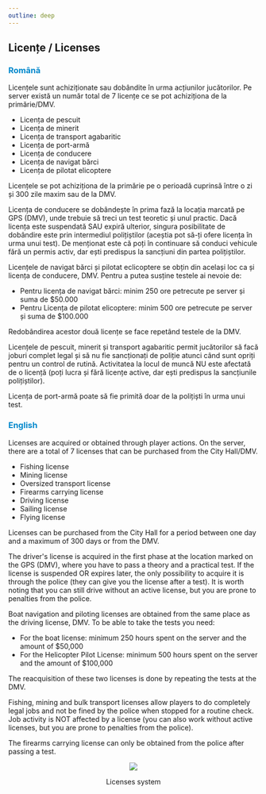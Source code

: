 ```yaml
---
outline: deep
---
```


## Licențe / Licenses

### <span style="color: #0088CC">Română</span>

Licențele sunt achiziționate sau dobândite în urma acțiunilor jucătorilor. Pe server există un număr total de 7 licențe ce se pot achiziționa de la primărie/DMV. 

- Licența de pescuit
- Licența de minerit
- Licența de transport agabaritic
- Licența de port-armă
- Licența de conducere
- Licența de navigat bărci
- Licența de pilotat elicoptere

Licențele se pot achiziționa de la primărie pe o perioadă cuprinsă între o zi și 300 zile maxim sau de la DMV.

Licența de conducere se dobândește în prima fază la locația marcată pe GPS (DMV), unde trebuie să treci un test teoretic și unul practic. Dacă licența este suspendată SAU expiră ulterior, singura posibilitate de dobândire este prin intermediul polițiștilor (aceștia pot să-ți ofere licența în urma unui test). De menționat este că poți în continuare să conduci vehicule fără un permis activ, dar ești predispus la sancțiuni din partea polițiștilor.

Licențele de navigat bărci și pilotat eclicoptere se obțin din același loc ca și licența de conducere, DMV. Pentru a putea susține testele ai nevoie de:
- Pentru licența de navigat bărci: minim 250 ore petrecute pe server și suma de $50.000
- Pentru Licența de pilotat elicoptere: minim 500 ore petrecute pe server și suma de $100.000

Redobândirea acestor două licențe se face repetând testele de la DMV.

Licențele de pescuit, minerit și transport agabaritic permit jucătorilor să facă joburi complet legal și să nu fie sancționați de poliție atunci când sunt opriți pentru un control de rutină. Activitatea la locul de muncă NU este afectată de o licență (poți lucra și fără licențe active, dar ești predispus la sancțiunile polițiștilor).

Licența de port-armă poate să fie primită doar de la polițiști în urma unui test.

### <span style="color: #0088CC">English</span>

Licenses are acquired or obtained through player actions. On the server, there are a total of 7 licenses that can be purchased from the City Hall/DMV.

- Fishing license 
- Mining license
- Oversized transport license 
- Firearms carrying license
- Driving license
- Sailing license
- Flying license

Licenses can be purchased from the City Hall for a period between one day and a maximum of 300 days or from the DMV.

The driver's license is acquired in the first phase at the location marked on the GPS (DMV), where you have to pass a theory and a practical test. If the license is suspended OR expires later, the only possibility to acquire it is through the police (they can give you the license after a test). It is worth noting that you can still drive without an active license, but you are prone to penalties from the police.

Boat navigation and piloting licenses are obtained from the same place as the driving license, DMV. To be able to take the tests you need:
- For the boat license: minimum 250 hours spent on the server and the amount of $50,000
- For the Helicopter Pilot License: minimum 500 hours spent on the server and the amount of $100,000

The reacquisition of these two licenses is done by repeating the tests at the DMV.

Fishing, mining and bulk transport licenses allow players to do completely legal jobs and not be fined by the police when stopped for a routine check. Job activity is NOT affected by a license (you can also work without active licenses, but you are prone to penalties from the police).

The firearms carrying license can only be obtained from the police after passing a test.

<p align="center"><img src="https://i.imgur.com/cc9nVTb.gif"/></p>
<p style="text-align: center">Licenses system</p>